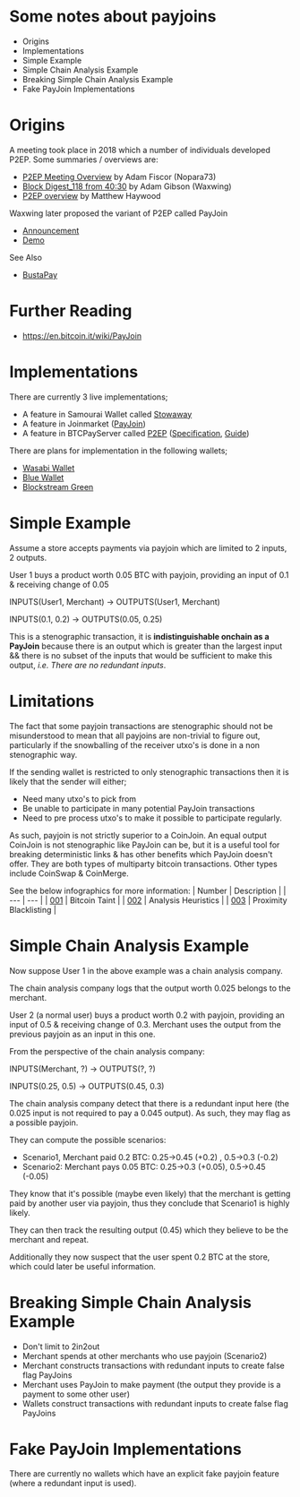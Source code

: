 # Some notes about payjoins
- Origins
- Implementations
- Simple Example
- Simple Chain Analysis Example
- Breaking Simple Chain Analysis Example
- Fake PayJoin Implementations

# Origins

A meeting took place in 2018 which a number of individuals developed P2EP. 
Some summaries / overviews are:
- [P2EP Meeting Overview](https://medium.com/@nopara73/pay-to-endpoint-56eb05d3cac6) by Adam Fiscor (Nopara73)
- [Block Digest_118 from 40:30](https://youtu.be/0-DS7X99F7Y?t=2415) by Adam Gibson (Waxwing)
- [P2EP overview](https://blockstream.com/2018/08/08/en-improving-privacy-using-pay-to-endpoint/) by Matthew Haywood

Waxwing later proposed the variant of P2EP called PayJoin
- [Announcement](https://joinmarket.me/blog/blog/payjoin/)
- [Demo](https://joinmarket.me/blog/blog/payjoin-basic-demo/)

See Also
- [BustaPay](https://github.com/6102bitcoin/CoinJoin-Research/tree/master/CoinJoin_Implementations/13_BustaPay-rhavar)

# Further Reading
- https://en.bitcoin.it/wiki/PayJoin

# Implementations

There are currently 3 live implementations;
- A feature in Samourai Wallet called [Stowaway](https://samouraiwallet.com/stowaway)
- A feature in Joinmarket ([PayJoin](https://github.com/Joinmarket-Org/joinmarket-clientserver/blob/master/docs/PAYJOIN.md))
- A feature in BTCPayServer called [P2EP](https://blog.btcpayserver.org/btcpay-server-1-0-4-0/) ([Specification](https://blog.btcpayserver.org/btcpay-server-1-0-4-0/), [Guide](https://docs.btcpayserver.org/features/payjoin))

There are plans for implementation in the following wallets;
- [Wasabi Wallet](https://github.com/zkSNACKs/WalletWasabi/pull/3528)
- [Blue Wallet](https://github.com/BlueWallet/BlueWallet/pull/984)
- [Blockstream Green](https://blockstream.com/2020/04/16/en-bitcoin-privacy-improves-with-btcpay-servers-p2ep-implementation/)


# Simple Example

Assume a store accepts payments via payjoin which are limited to 2 inputs, 2 outputs.

User 1 buys a product worth 0.05 BTC with payjoin, providing an input of 0.1 & receiving change of 0.05

INPUTS(User1, Merchant) -> OUTPUTS(User1, Merchant)

INPUTS(0.1, 0.2) -> OUTPUTS(0.05, 0.25)

This is a stenographic transaction, it is **indistinguishable onchain as a PayJoin** because there is an output which is greater than the largest input && there is no subset of the inputs that would be sufficient to make this output, *i.e. There are no redundant inputs*.

# Limitations

The fact that some payjoin transactions are stenographic should not be misunderstood to mean that all payjoins are non-trivial to figure out, particularly if the snowballing of the receiver utxo's is done in a non stenographic way.

If the sending wallet is restricted to only stenographic transactions then it is likely that the sender will either;
- Need many utxo's to pick from
- Be unable to participate in many potential PayJoin transactions
- Need to pre process utxo's to make it possible to participate regularly.

As such, payjoin is not strictly superior to a CoinJoin. 
An equal output CoinJoin is not stenographic like PayJoin can be, but it is a useful tool for breaking deterministic links & has other benefits which PayJoin doesn't offer.
They are both types of multiparty bitcoin transactions.
Other types include CoinSwap & CoinMerge.

See the below infographics for more information:
| Number                                                | Description             |
| ---                                                   | ---                     |
| [001](/001_What_is_bitcoin_taint)                     | Bitcoin Taint           |
| [002](/002_Are_Chain_Analysis_Heuristics_Reliable)    | Analysis Heuristics     |
| [003](/003_Blacklisting_Distance_Proximity)           | Proximity Blacklisting  |

# Simple Chain Analysis Example

Now suppose User 1 in the above example was a chain analysis company.

The chain analysis company logs that the output worth 0.025 belongs to the merchant.

User 2 (a normal user) buys a product worth 0.2 with payjoin, providing an input of 0.5 & receiving change of 0.3. 
Merchant uses the output from the previous payjoin as an input in this one.

From the perspective of the chain analysis company:

INPUTS(Merchant, ?) -> OUTPUTS(?, ?)

INPUTS(0.25, 0.5) -> OUTPUTS(0.45, 0.3)

The chain analysis company detect that there is a redundant input here (the 0.025 input is not required to pay a 0.045 output).
As such, they may flag as a possible payjoin. 

They can compute the possible scenarios:
- Scenario1, Merchant paid 0.2 BTC: 0.25->0.45 (+0.2) , 0.5->0.3 (-0.2)
- Scenario2: Merchant pays 0.05 BTC: 0.25->0.3 (+0.05), 0.5->0.45 (-0.05)

They know that it's possible (maybe even likely) that the merchant is getting paid by another user via payjoin, thus they conclude that Scenario1 is highly likely.

They can then track the resulting output (0.45) which they believe to be the merchant and repeat.

Additionally they now suspect that the user spent 0.2 BTC at the store, which could later be useful information.

# Breaking Simple Chain Analysis Example

- Don't limit to 2in2out
- Merchant spends at other merchants who use payjoin (Scenario2)
- Merchant constructs transactions with redundant inputs to create false flag PayJoins
- Merchant uses PayJoin to make payment (the output they provide is a payment to some other user)
- Wallets construct transactions with redundant inputs to create false flag PayJoins

# Fake PayJoin Implementations

There are currently no wallets which have an explicit fake payjoin feature (where a redundant input is used).
